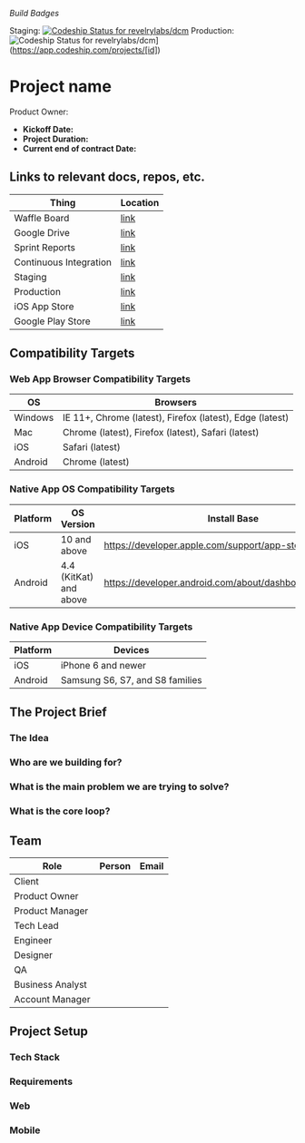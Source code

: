 _Build Badges_

Staging: [ ![Codeship Status for revelrylabs/dcm](https://app.codeship.com/projects/[ID]/status?branch=develop)](https://app.codeship.com/projects/[id])
Production:  ![Codeship Status for revelrylabs/dcm](https://app.codeship.com/projects/[ID]/status?branch=master)](https://app.codeship.com/projects/[id])

# Project name
Product Owner:
* **Kickoff Date:**
* **Project Duration:**
* **Current end of contract Date:**

## Links to relevant docs, repos, etc.
Thing | Location
--- | ---
Waffle Board | [link]()
Google Drive | [link]()
Sprint Reports | [link]()
Continuous Integration | [link]()
Staging | [link]()
Production | [link]()
iOS App Store | [link]()
Google Play Store | [link]()

## Compatibility Targets
### Web App Browser Compatibility Targets

OS | Browsers
--- | ---
Windows | IE 11+, Chrome (latest), Firefox (latest), Edge (latest)
Mac | Chrome (latest), Firefox (latest), Safari (latest)
iOS | Safari (latest)
Android | Chrome (latest)

### Native App OS Compatibility Targets

Platform | OS Version | Install Base
--- | --- | ---
iOS | 10 and above | https://developer.apple.com/support/app-store/
Android | 4.4 (KitKat) and above | https://developer.android.com/about/dashboards/index.html

### Native App Device Compatibility Targets

Platform | Devices
--- | ---
iOS | iPhone 6 and newer
Android | Samsung S6, S7, and S8 families

## The Project Brief

### The Idea

### Who are we building for?

### What is the main problem we are trying to solve?

### What is the core loop?

## Team

Role | Person | Email
---- | --- | ---
Client | |
Product Owner | |
Product Manager | |
Tech Lead | |
Engineer | |
Designer | |
QA | |
Business Analyst | |
Account Manager | |

## Project Setup

### Tech Stack

### Requirements

### Web

### Mobile
